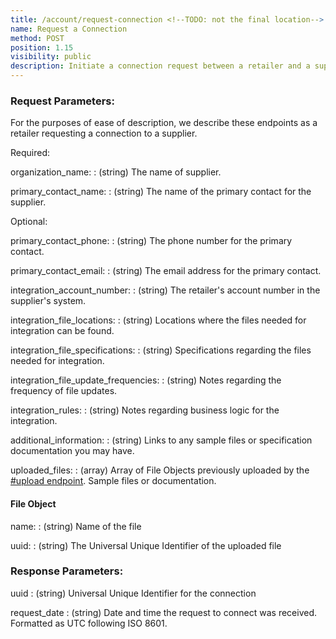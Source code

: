 ```yaml
---
title: /account/request-connection <!--TODO: not the final location-->
name: Request a Connection
method: POST
position: 1.15
visibility: public
description: Initiate a connection request between a retailer and a supplier
---
```


### Request Parameters:

For the purposes of ease of description, we describe these endpoints as a retailer requesting a connection to a supplier.

Required:

organization_name:
: (string) The name of supplier.

primary_contact_name:
: (string) The name of the primary contact for the supplier.

Optional:

primary_contact_phone:
: (string) The phone number for the primary contact.

primary_contact_email:
: (string) The email address for the primary contact.

integration_account_number:
: (string) The retailer's account number in the supplier's system.

integration_file_locations:
: (string) Locations where the files needed for integration can be found.

integration_file_specifications:
: (string) Specifications regarding the files needed for integration.

integration_file_update_frequencies:
: (string) Notes regarding the frequency of file updates.

integration_rules:
: (string) Notes regarding business logic for the integration.

additional_information:
: (string) Links to any sample files or specification documentation you may have.

uploaded_files:
: (array) Array of File Objects previously uploaded by the [#upload endpoint](#filesupload). Sample files or documentation.

#### File Object
name:
: (string) Name of the file

uuid:
: (string) The Universal Unique Identifier of the uploaded file

### Response Parameters:

uuid
: (string) Universal Unique Identifier for the connection

request_date
: (string) Date and time the request to connect was received. Formatted as UTC following ISO 8601.
